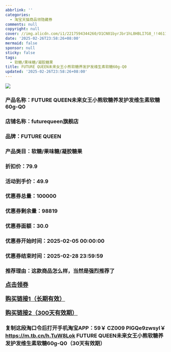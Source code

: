 ```yaml
---
abbrlink: ''
categories:
  - 淘宝天猫商品领隐藏券
comments: null
copyright: null
cover: //img.alicdn.com/i1/2217594344260/O1CN01byrJbr1hL8HBLI7G8_!!4611686018427384644-2-item_pic.png
date: '2025-02-26T23:58:26+08:00'
mermaid: false
sponsor: null
sticky: false
tags:
  - 软糖/果味糖/凝胶糖果
title: FUTURE QUEEN未来女王小熊软糖养发护发维生素软糖60g-Q0
updated: '2025-02-26T23:58:26+08:00'
--- 
```


![](//img.alicdn.com/i1/2217594344260/O1CN01byrJbr1hL8HBLI7G8_!!4611686018427384644-2-item_pic.png)

### 产品名称：FUTURE QUEEN未来女王小熊软糖养发护发维生素软糖60g-Q0
### 店铺名称：futurequeen旗舰店
### 品牌：FUTURE QUEEN
### 产品类目：软糖/果味糖/凝胶糖果
### 折扣价：79.9
### 活动到手价：49.9
### 优惠券总量：100000
### 优惠券剩余量：98819
### 优惠券面额：30.0
### 优惠券开始时间：2025-02-05 00:00:00	
### 优惠券结束时间：2025-02-28 23:59:59	
### 推荐理由：这款商品怎么样，当然是强烈推荐了

<p style="font-size: 18px; font-weight: bold;">
  <a href="https://uland.taobao.com/coupon/edetail?e=3%2FpS6wsOqaulhHvvyUNXZfh8CuWt5YH5OVuOuRD5gLJMmdsrkidbOWBzzpT26idJ3NFotGHbAsw1SLG7dw5ylAAxF2Fg0QswG51Ikyss2xaHVOowiPPiASBTWVo90WMPRSHvQe2jOLZ9pbNCYX0I%2BPP%2BWUTgK%2F%2B0I%2BtaUgbudUxA%2B536asYsLWVfKa%2BhVnNDAZt0L9C1bRBJTqzBaZgfB5jB6TX2HR3QQ5WKStDdyeTLAJho1Tgm24y1rRo98IyIzxHHRjXbSzC3GXpSbfs48vwlaGBt3Kx2IM1JnDSly%2FhIrMhJOfl%2BK8WyfWXM%2F5BaeRTF1zNOw1SyHVvYwF84GiUzVkkdwsIm&traceId=0b515d4517407227641888116d126c&union_lens=lensId%3AOPT%401740722781%4021083512_0dd7_1954b29bbc0_e198%4001%40eyJmbG9vcklkIjo3MzM1NH0ie" target="_blank">点击领券</a>
</p>
<p style="font-size: 18px; font-weight: bold;">
  <a href="https://s.click.taobao.com/t?e=m%3D2%26s%3DoJXCpriB8wtw4vFB6t2Z2ueEDrYVVa64K7Vc7tFgwiHjf2vlNIV67uW8xal2bDKcYFMBzHxYoCP3ID%2FV1RqsF4wnCJeELi4I%2FIEn%2BS1IjHAB0ghlTd7WlZVm%2FOAUUFw71qrpxiwMoCNxc1AtbZGVS25Q%2FBON8dWT10DqnCSw4SPNEPXytV9ALoS4zvCRUrqugRbTZRyk9%2BvyrbSLld719034euiYHPlJicb1sG%2B8h0DZ5Ko4jwo2JVAnnSnRB%2Fgy6ZIFocTjZfCPgysBSxHfUOXVLEPDWL24%2FufIeaShmLvWGPPZ03CRxHyXL9wlFBvH%2B1V7H1M9JirGDmntuH4VtA%3D%3D" target="_blank">购买链接1（长期有效）</a>
</p>
<p style="font-size: 18px; font-weight: bold;">
  <a href="https://s.click.taobao.com/sgdHRYs" target="_blank">购买链接2（300天有效期）</a>
</p>

### 复制这段淘口令后打开手机淘宝APP：59￥ CZ009 PIGQe9zwsyI￥ https://m.tb.cn/h.TuW8Lok  FUTURE QUEEN未来女王小熊软糖养发护发维生素软糖60g-Q0（30天有效期）
